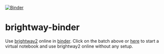 [![Binder](https://mybinder.org/badge_logo.svg)](https://mybinder.org/v2/gh/BenPortner/brightway-binder/HEAD?filepath=index.ipynb)

# brightway-binder
Use [brightway2](https://brightway.dev/) online in [binder](https://mybinder.org/). Click on the batch above or [here](https://mybinder.org/v2/gh/BenPortner/brightway-binder/HEAD?filepath=index.ipynb) to start a virtual notebook and use brightway2 online without any setup.
